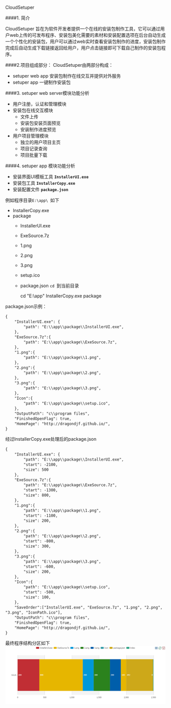 CloudSetuper

####1. 简介
    
CloudSetuper 旨在为软件开发者提供一个在线的安装包制作工具，它可以通过用户web上传的可发布程序、安装包美化需要的素材和安装配置选项在后台自动生成一个个性化的安装包，用户可以通过web实时查看安装包制作的进度，安装包制作完成后自动生成下载链接返回给用户，用户点击链接即可下载自己制作的安装包程序。

####2.项目组成部分：
CloudSetuper由两部分构成：

+ setuper web app 安装包制作在线交互并提供对外服务 
+ setuper app 一键制作安装包

####3. setuper web server模块功能分析
+ 用户注册，认证和管理模块
+ 安装包在线交互模块
    + 文件上传
    + 安装包安装页面预览
    + 安装制作进度预览
+ 用户项目管理模块
    + 独立的用户项目主页
    + 项目记录查询
    + 项目批量下载

####4. setuper app 模块功能分析
+ 安装界面UI模板工具 **``InstallerUI.exe``**
+ 安装包工具 **``InstallerCopy.exe``**
+ 安装配置文件 **``package.json``** 

例如程序目录``E:\app\ ``如下   

+ InstallerCopy.exe
+ package
    + InstallerUI.exe
    + ExeSource.7z
    + 1.png
    + 2.png
    + 3.png
    + setup.ico
    + package.json
``cd ``到当前目录

        cd "E:\app\"
        InstallerCopy.exe package

package.json示例：  

    {
        "InstallerUI.exe": {
            "path": "E:\\app\\package\\InstallerUI.exe",
        },
        "ExeSource.7z":{
            "path": "E:\\app\\package\\ExeSource.7z",
        },
        "1.png":{
            "path": "E:\\app\\package\\1.png",
        },
        "2.png":{
            "path": "E:\\app\\package\\2.png",
        },
        "3.png":{
            "path": "E:\\app\\package\\3.png",
        },
        "Icon":{
            "path": "E:\\app\\package\\setup.ico",
        },
        "OutputPath": "c\\program files",
        "FinishedOpenFlag": true,
        "HomePage": "http://dragondjf.github.io/",
    }

经过InstallerCopy.exe处理后的package.json

    {
        "InstallerUI.exe": {
            "path": "E:\\app\\package\\InstallerUI.exe",
            "start": -2100,
            "size": 500
        },
        "ExeSource.7z":{
            "path": "E:\\app\\package\\ExeSource.7z",
            "start": -1300,
            "size": 800,
        },
        "1.png":{
            "path": "E:\\app\\package\\1.png",
            "start": -1100,
            "size": 200,
        },
        "2.png":{
            "path": "E:\\app\\package\\2.png",
            "start": -800,
            "size": 300,
        },
        "3.png":{
            "path": "E:\\app\\package\\3.png",
            "start": -600,
            "size": 200,
        },
        "Icon":{
            "path": "E:\\app\\package\\setup.ico",
            "start": -500,
            "size": 100,
        },
        "SaveOrder":["InstallerUI.exe", "ExeSource.7z", "1.png", "2.png", "3.png", "IconPath.ico"],
        "OutputPath": "c\\program files",
        "FinishedOpenFlag": true,
        "HomePage": "http://dragondjf.github.io/",
    }

最终程序结构分区如下
![程序结构](doc/block.png)

